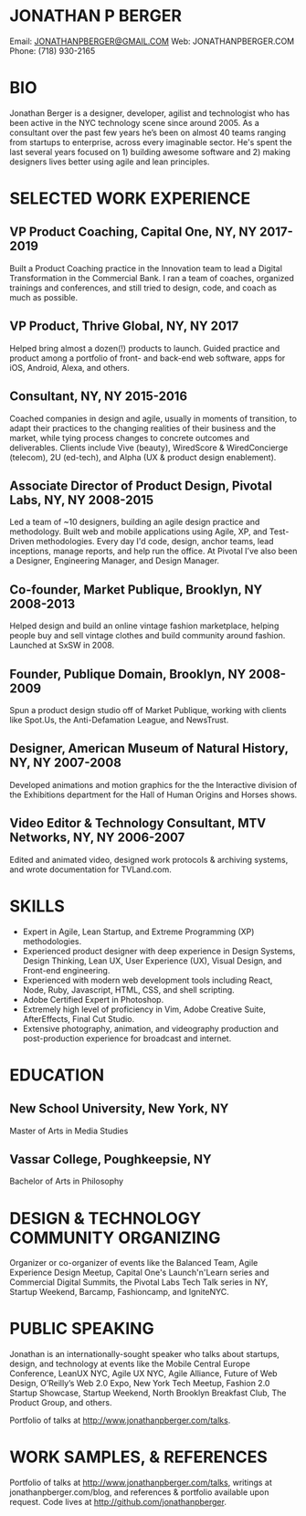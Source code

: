 # JONATHAN P BERGER
Email: JONATHANPBERGER@GMAIL.COM
Web: JONATHANPBERGER.COM
Phone: (718) 930-2165

# BIO

Jonathan Berger is a designer, developer, agilist and technologist who has been active in the NYC technology scene since around 2005. As a consultant over the past few years he’s been on almost 40 teams ranging from startups to enterprise, across every imaginable sector. He's spent the last several years focused on 1) building awesome software and 2) making designers lives better using agile and lean principles.

# SELECTED WORK EXPERIENCE

## VP Product Coaching, Capital One, NY, NY 2017-2019
Built a Product Coaching practice in the Innovation team to lead a Digital Transformation in the Commercial Bank. I ran a team of coaches, organized trainings and conferences, and still tried to design, code, and coach as much as possible.

## VP Product, Thrive Global, NY, NY 2017
Helped bring almost a dozen(!) products to launch. Guided practice and product among a portfolio of front- and back-end web software, apps for iOS, Android, Alexa, and others.

## Consultant, NY, NY 2015-2016
Coached companies in design and agile, usually in moments of transition, to adapt their practices to the changing realities of their business and the market, while tying process changes to concrete outcomes and deliverables. Clients include Vive (beauty), WiredScore & WiredConcierge (telecom), 2U (ed-tech), and Alpha (UX & product design enablement).

## Associate Director of Product Design, Pivotal Labs, NY, NY 2008-2015
Led a team of ~10 designers, building an agile design practice and methodology.
Built web and mobile applications using Agile, XP, and Test-Driven methodologies. Every day I'd code, design, anchor teams, lead inceptions, manage reports, and help run the office.  At Pivotal I’ve also been a Designer, Engineering Manager, and Design Manager.

## Co-founder, Market Publique, Brooklyn, NY 2008-2013
Helped design and build an online vintage fashion marketplace, helping people buy and sell vintage clothes and build community around fashion. Launched at SxSW in 2008.

## Founder, Publique Domain, Brooklyn, NY 2008-2009
Spun a product design studio off of Market Publique, working with clients like Spot.Us, the Anti-Defamation League, and NewsTrust.

## Designer, American Museum of Natural History, NY, NY 2007-2008
Developed animations and motion graphics for the the Interactive division of the Exhibitions department for the Hall of Human Origins and Horses shows.

## Video Editor & Technology Consultant, MTV Networks, NY, NY 2006-2007
Edited and animated video, designed work protocols & archiving systems, and wrote documentation for TVLand.com.

# SKILLS

- Expert in Agile, Lean Startup, and Extreme Programming (XP) methodologies.
- Experienced product designer with deep experience in Design Systems, Design Thinking, Lean UX, User Experience (UX), Visual Design, and Front-end engineering.
- Experienced with modern web development tools including React, Node, Ruby, Javascript, HTML, CSS, and shell scripting.
- Adobe Certified Expert in Photoshop.
- Extremely high level of proficiency in Vim, Adobe Creative Suite, AfterEffects, Final Cut Studio.
- Extensive photography, animation, and videography production and post-production experience for broadcast and internet.

# EDUCATION

## New School University, New York, NY
Master of Arts in Media Studies

## Vassar College, Poughkeepsie, NY
Bachelor of Arts in Philosophy

# DESIGN & TECHNOLOGY COMMUNITY ORGANIZING

Organizer or co-organizer of events like the Balanced Team, Agile Experience Design Meetup, Capital One's Launch'n'Learn series and Commercial Digital Summits, the Pivotal Labs Tech Talk series in NY, Startup Weekend, Barcamp, Fashioncamp, and IgniteNYC.

# PUBLIC SPEAKING
Jonathan is an internationally-sought speaker who talks about startups, design, and technology at events like the Mobile Central Europe Conference, LeanUX NYC, Agile UX NYC, Agile Alliance, Future of Web Design, O’Reilly’s Web 2.0 Expo, New York Tech Meetup, Fashion 2.0 Startup Showcase, Startup Weekend, North Brooklyn Breakfast Club, The Product Group, and others.

Portfolio of talks at http://www.jonathanpberger.com/talks.

# WORK SAMPLES, & REFERENCES
Portfolio of talks at http://www.jonathanpberger.com/talks, writings at jonathanpberger.com/blog, and references & portfolio available upon request. Code lives at http://github.com/jonathanpberger.





